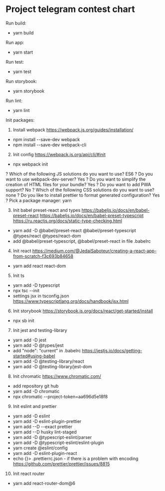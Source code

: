 # Project telegram contest chart

Run build: 
  - yarn build

Run app: 
  - yarn start

Run test:
  - yarn test

Run storybook: 
  - yarn storybook

Run lint: 
  - yarn lint

Init packages:

1. Install webpack https://webpack.js.org/guides/installation/

- npm install --save-dev webpack
- npm install --save-dev webpack-cli

2. Init config https://webpack.js.org/api/cli/#init

- npx webpack init

? Which of the following JS solutions do you want to use? ES6
? Do you want to use webpack-dev-server? Yes
? Do you want to simplify the creation of HTML files for your bundle? Yes
? Do you want to add PWA support? No
? Which of the following CSS solutions do you want to use? none
? Do you like to install prettier to format generated configuration? Yes
? Pick a package manager: yarn

3. Init babel preset-react and types
https://babeljs.io/docs/en/babel-preset-react
https://babeljs.io/docs/en/babel-preset-typescript
https://ru.reactjs.org/docs/static-type-checking.html

- yarn add -D @babel/preset-react @babel/preset-typescript @types/react @types/react-dom
- add @babel/preset-typescript, @babel/preset-react in file .babelrc 

4. Init react https://medium.com/@JedaiSaboteur/creating-a-react-app-from-scratch-f3c693b84658

- yarn add react react-dom

5. Init ts
- yarn add -D typescript 
- npx tsc --init 
- settings jsx in tsconfig.json https://www.typescriptlang.org/docs/handbook/jsx.html

6. Init storybook https://storybook.js.org/docs/react/get-started/install

- npx sb init

7. Init jest and testing-library

- yarn add -D jest
- yarn add -D @types/jest
- add "node": "current" in  .babelrc  https://jestjs.io/docs/getting-started#using-babel
- yarn add -D @testing-library/react
- yarn add -D @testing-library/jest-dom

8. Init chromatic https://www.chromatic.com/

- add repository git hub
- yarn add -D chromatic 
- npx chromatic --project-token=aa696d5e18f8

9. Init eslint and prettier

- yarn add -D eslint
- yarn add -D eslint-plugin-prettier
- yarn add --D --exact prettier
- yarn add --D husky lint-staged
- yarn add -D @typescript-eslint/parser
- yarn add -D @typescript-eslint/eslint-plugin
- yarn create @eslint/config
- yarn add -D eslint-plugin-react
- echo {}> .prettierrc.json - if there is a problem with encoding https://github.com/prettier/prettier/issues/8815

10. Init react router 

- yarn add react-router-dom@6